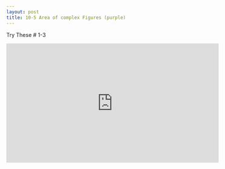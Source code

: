 ```yaml
---
layout: post
title: 10-5 Area of complex Figures (purple)
---
```

Try These # 1-3
<iframe width="560" height="315" src="https://www.youtube.com/embed/Y2wcP61W1Ws" frameborder="0" allowfullscreen></iframe>
